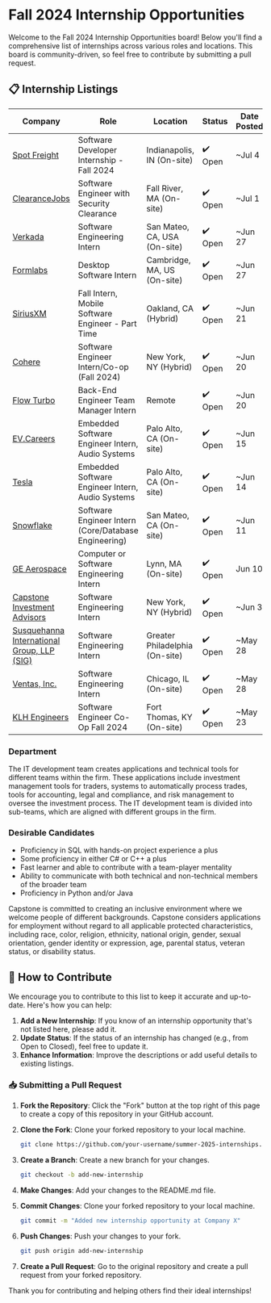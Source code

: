 # Fall 2024 Internship Opportunities

Welcome to the Fall 2024 Internship Opportunities board! Below you'll find a comprehensive list of internships across various roles and locations. This board is community-driven, so feel free to contribute by submitting a pull request.

## 📋 Internship Listings

| Company                                                                                                        | Role                                                 | Location                       | Status  | Date Posted |
| -------------------------------------------------------------------------------------------------------------- | ---------------------------------------------------- | ------------------------------ | ------- | ----------- |
| [Spot Freight](https://www.linkedin.com/jobs/view/3948896645)                                                  | Software Developer Internship - Fall 2024            | Indianapolis, IN (On-site)     | ✔️ Open | ~Jul 4      |
| [ClearanceJobs](https://www.linkedin.com/jobs/view/3965390680)                                                 | Software Engineer with Security Clearance            | Fall River, MA (On-site)       | ✔️ Open | ~Jul 1      |
| [Verkada](https://boards.greenhouse.io/verkada/jobs/4376295007)                                                | Software Engineering Intern                          | San Mateo, CA, USA (On-site)   | ✔️ Open | ~Jun 27     |
| [Formlabs](https://careers.formlabs.com/job/6075232/apply)                                                     | Desktop Software Intern                              | Cambridge, MA, US (On-site)    | ✔️ Open | ~Jun 27     |
| [SiriusXM](https://www.linkedin.com/jobs/view/3955077171)                                                      | Fall Intern, Mobile Software Engineer - Part Time    | Oakland, CA (Hybrid)           | ✔️ Open | ~Jun 21     |
| [Cohere](https://www.linkedin.com/jobs/view/3954878643)                                                        | Software Engineer Intern/Co-op (Fall 2024)           | New York, NY (Hybrid)          | ✔️ Open | ~Jun 20     |
| [Flow Turbo](https://flowai.tech/back-end-engineer-team-manager-description)                                   | Back-End Engineer Team Manager Intern                | Remote                         | ✔️ Open | ~Jun 20     |
| [EV.Careers](https://www.linkedin.com/jobs/view/3949571694)                                                    | Embedded Software Engineer Intern, Audio Systems     | Palo Alto, CA (On-site)        | ✔️ Open | ~Jun 15     |
| [Tesla](https://www.linkedin.com/jobs/view/3950983460)                                                         | Embedded Software Engineer Intern, Audio Systems     | Palo Alto, CA (On-site)        | ✔️ Open | ~Jun 14     |
| [Snowflake](https://www.linkedin.com/jobs/view/3947909480)                                                     | Software Engineer Intern (Core/Database Engineering) | San Mateo, CA (On-site)        | ✔️ Open | ~Jun 11     |
| [GE Aerospace](https://www.linkedin.com/jobs/view/3947189806)                                                  | Computer or Software Engineering Intern              | Lynn, MA (On-site)             | ✔️ Open | Jun 10      |
| [Capstone Investment Advisors](https://www.linkedin.com/jobs/view/3935094651)                                  | Software Engineering Intern                          | New York, NY (Hybrid)          | ✔️ Open | ~Jun 3      |
| [Susquehanna International Group, LLP (SIG)](https://www.linkedin.com/jobs/view/3935094651)                    | Software Engineering Intern                          | Greater Philadelphia (On-site) | ✔️ Open | ~May 28     |
| [Ventas, Inc.](https://www.linkedin.com/jobs/view/3933764183)                                                  | Software Engineering Intern                          | Chicago, IL (On-site)          | ✔️ Open | ~May 28     |
| [KLH Engineers](https://www.linkedin.com/jobs/view/3930925581)                                                 | Software Engineer Co-Op Fall 2024                    | Fort Thomas, KY (On-site)      | ✔️ Open | ~May 23     |

### Department

The IT development team creates applications and technical tools for different teams within the firm. These applications include investment management tools for traders, systems to automatically process trades, tools for accounting, legal and compliance, and risk management to oversee the investment process. The IT development team is divided into sub-teams, which are aligned with different groups in the firm.

### Desirable Candidates

- Proficiency in SQL with hands-on project experience a plus
- Some proficiency in either C# or C++ a plus
- Fast learner and able to contribute with a team-player mentality
- Ability to communicate with both technical and non-technical members of the broader team
- Proficiency in Python and/or Java

Capstone is committed to creating an inclusive environment where we welcome people of different backgrounds. Capstone considers applications for employment without regard to all applicable protected characteristics, including race, color, religion, ethnicity, national origin, gender, sexual orientation, gender identity or expression, age, parental status, veteran status, or disability status.

## 📜 How to Contribute

We encourage you to contribute to this list to keep it accurate and up-to-date. Here's how you can help:

1. **Add a New Internship**: If you know of an internship opportunity that's not listed here, please add it.
2. **Update Status**: If the status of an internship has changed (e.g., from Open to Closed), feel free to update it.
3. **Enhance Information**: Improve the descriptions or add useful details to existing listings.

### 📥 Submitting a Pull Request

1. **Fork the Repository**: Click the "Fork" button at the top right of this page to create a copy of this repository in your GitHub account.
2. **Clone the Fork**: Clone your forked repository to your local machine.
   ```bash
   git clone https://github.com/your-username/summer-2025-internships.git
   ```
3. **Create a Branch**: Create a new branch for your changes.
   ```bash
   git checkout -b add-new-internship
   ```
4. **Make Changes**: Add your changes to the README.md file.

5. **Commit Changes**: Clone your forked repository to your local machine.
   ```bash
   git commit -m "Added new internship opportunity at Company X"
   ```
6. **Push Changes**: Push your changes to your fork.
   ```bash
   git push origin add-new-internship
   ```
7. **Create a Pull Request**: Go to the original repository and create a pull request from your forked repository.

Thank you for contributing and helping others find their ideal internships!

